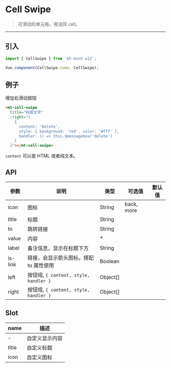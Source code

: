 # Cell Swipe

> 可滑动的单元格，用法同 cell。

----------


## 引入

```javascript
import { CellSwipe } from 'bh-mint-ui2';

Vue.component(CellSwipe.name, CellSwipe);
```

## 例子

增加右滑动按钮

```html
<mt-cell-swipe
  title="标题文字"
  :right="[
    {
      content: 'Delete',
      style: { background: 'red', color: '#fff' },
      handler: () => this.$messagebox('delete')
    }
  ]"></mt-cell-swipe>
```

`content` 可以是 HTML 或者纯文本。

## API
| 参数 | 说明 | 类型 | 可选值 | 默认值 |
|------|-------|---------|-------|--------|
| icon  |  图标   | String    |  back, more   |     |
| title | 标题 | String | | |
| to    | 跳转链接 | String | | |
| value | 内容 | * | | |
| label | 备注信息，显示在标题下方 | String | | |
| is-link | 链接，会显示箭头图标。搭配 to 属性使用 | Boolean | | |
| left | 按钮组, `{ content, style, handler }` | Object[] | |
| right | 按钮组, `{ content, style, handler }` | Object[] | |

## Slot
| name | 描述 |
|------|--------|
| - | 自定义显示内容 |
| title | 自定义标题 |
| icon | 自定义图标 |
